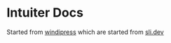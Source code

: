 # Intuiter Docs

Started from [windipress](https://github.com/seonglae/windipress) which are started from [sli.dev](https://sli.dev)
